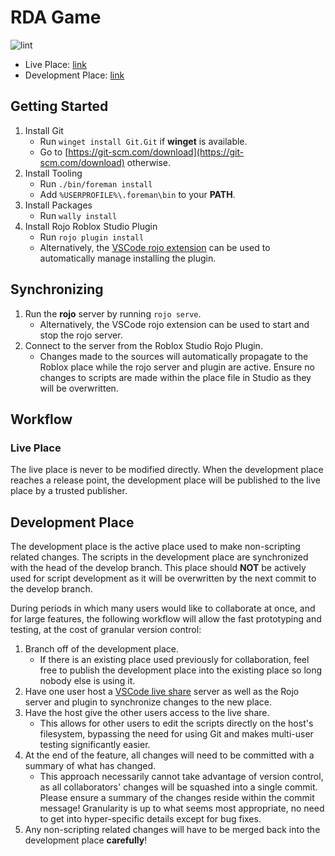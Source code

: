 # RDA Game
![lint](https://github.com/RSA-Bots/RDA-Game/workflows/lint/badge.svg)
- Live Place: [link](#)
- Development Place: [link](#)

## Getting Started
1. Install Git
	- Run `winget install Git.Git` if **winget** is available.
	- Go to [https://git-scm.com/download](https://git-scm.com/download) otherwise.
2. Install Tooling
	- Run `./bin/foreman install`
	- Add `%USERPROFILE%\.foreman\bin` to your **PATH**.
3. Install Packages
	- Run `wally install`
4. Install Rojo Roblox Studio Plugin
	- Run `rojo plugin install`
	- Alternatively, the [VSCode rojo extension](https://marketplace.visualstudio.com/items?itemName=evaera.vscode-rojo) can be used to automatically manage installing the plugin.

## Synchronizing
1. Run the **rojo** server by running `rojo serve`.
	- Alternatively, the VSCode rojo extension can be used to start and stop the rojo server.
2. Connect to the server from the Roblox Studio Rojo Plugin.
	- Changes made to the sources will automatically propagate to the Roblox place while the rojo server and plugin are active. Ensure no changes to scripts are made within the place file in Studio as they will be overwritten.

## Workflow
### Live Place
The live place is never to be modified directly. When the development place reaches a release point, the development place will be published to the live place by a trusted publisher.

## Development Place
The development place is the active place used to make non-scripting related changes. The scripts in the development place are synchronized with the head of the develop branch. This place should **NOT** be actively used for script development as it will be overwritten by the next commit to the develop branch.

During periods in which many users would like to collaborate at once, and for large features, the following workflow will allow the fast prototyping and testing, at the cost of granular version control:
1. Branch off of the development place.
	- If there is an existing place used previously for collaboration, feel free to publish the development place into the existing place so long nobody else is using it.
2. Have one user host a [VSCode live share](https://visualstudio.microsoft.com/services/live-share/) server as well as the Rojo server and plugin to synchronize changes to the new place.
3. Have the host give the other users access to the live share.
	- This allows for other users to edit the scripts directly on the host's filesystem, bypassing the need for using Git and makes multi-user testing significantly easier.
4. At the end of the feature, all changes will need to be committed with a summary of what has changed.
	- This approach necessarily cannot take advantage of version control, as all collaborators' changes will be squashed into a single commit. Please ensure a summary of the changes reside within the commit message! Granularity is up to what seems most appropriate, no need to get into hyper-specific details except for bug fixes.
5. Any non-scripting related changes will have to be merged back into the development place **carefully**!
